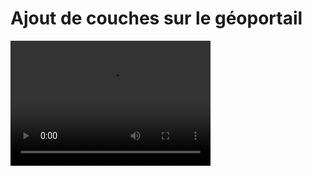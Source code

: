 # Ajout de couches sur le géoportail

<video src="img/addLayer.mp4" width="320" height="200" controls preload></video>
